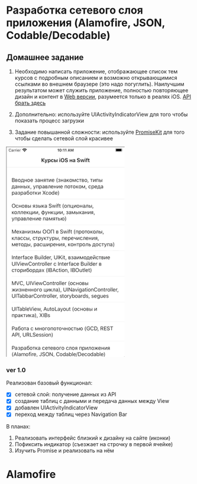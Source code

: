 # Разработка сетевого слоя приложения (Alamofire, JSON, Codable/Decodable) 

## Домашнее задание

1. Необходимо написать приложение, отображающее список тем курсов с подробным описанием и возможно открывающимися ссылками во внешнем браузере (это надо погуглить). Наилучшим результатом может служить приложение, полностью повторяющее дизайн и контент в [Web версии](https://altgo.altarix.org/public/event?id=F95908B6-492E-4D4A-B780-66E9DFE413E4), разумеется только в реалях iOS. [API брать здесь](https://altgo.altarix.org/api/event?id=F95908B6-492E-4D4A-B780-66E9DFE413E4)

2. Дополнительно: используйте UIActivityIndicatorView для того чтобы показать процесс загрузки

3. Задание повышанной сложности: используйте [PromiseKit](https://github.com/mxcl/PromiseKit) для того чтобы сделать сетевой слой красивее

![Demo](Altarix_Api_Homework.gif)

### ver 1.0
Реализован базовый функционал:
- [x] сетевой слой: получение данных из API
- [x] создание таблиц с данными и передача данных между View
- [x] добавлен UIActivityIndicatorView
- [x] переход между таблиц через Navigation Bar 

В планах:
1) Реализовать интерфейс близкий к дизайну на сайте (иконки)
2) Пофиксить индикатор (съезжает на строчку в первой ячейке)
3) Изучить Promise и реализовать на нëм
# Alamofire
